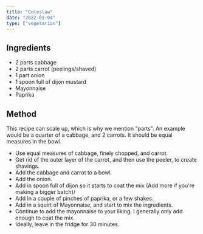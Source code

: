 ```yaml
---
title: "Coleslaw"
date: "2022-01-04"
type: ["vegetarian"]
---
```


## Ingredients

- 2 parts cabbage
- 2 parts carrot (peelings/shaved)
- 1 part onion
- 1 spoon full of dijon mustard
- Mayonnaise
- Paprika

## Method

This recipe can scale up, which is why we mention "parts". An example would be a quarter of a cabbage, and 2 carrots. It should be equal measures in the bowl.

- Use equal measures of cabbage, finely chopped, and carrot.
- Get rid of the outer layer of the carrot, and then use the peeler, to create shavings.
- Add the cabbage and carrot to a bowl.
- Add the onion.
- Add in spoon full of dijon so it starts to coat the mix (Add more if you're making a bigger batch)/
- Add in a couple of pinches of paprika, or a few shakes.
- Add in a squirt of Mayonnaise, and start to mix the ingredients.
- Continue to add the mayonnaise to your liking. I generally only add enough to coat the mix.
- Ideally, leave in the fridge for 30 minutes.
